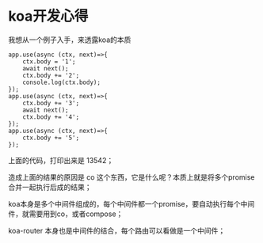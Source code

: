 # koa开发心得

我想从一个例子入手，来透露koa的本质

    app.use(async (ctx, next)=>{
        ctx.body = '1';
        await next();
        ctx.body += '2';
        console.log(ctx.body);
    });
    app.use(async (ctx, next)=>{
        ctx.body += '3';
        await next();
        ctx.body += '4';
    });
    app.use(async (ctx, next)=>{
        ctx.body += '5';
    });

上面的代码，打印出来是 13542；

造成上面的结果的原因是 co 这个东西，它是什么呢？本质上就是将多个promise合并一起执行后成的结果；

koa本身是多个中间件组成的，每个中间件都一个promise，要自动执行每个中间件，就需要用到co，或者compose；

koa-router 本身也是中间件的结合，每个路由可以看做是一个中间件；
